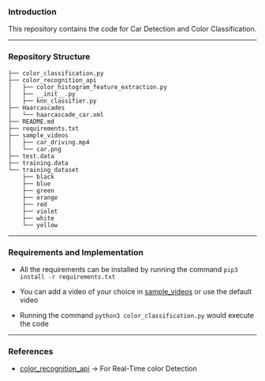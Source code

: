 ### Introduction
This repository contains the code for Car Detection and Color Classification.

---

### Repository Structure

```
├── color_classification.py
├── color_recognition_api
│   ├── color_histogram_feature_extraction.py
│   ├── __init__.py
│   ├── knn_classifier.py
├── Haarcascades
│   └── haarcascade_car.xml
├── README.md
├── requirements.txt
├── sample_videos
│   ├── car_driving.mp4
│   └── car.png
├── test.data
├── training.data
└── training_dataset
    ├── black
    ├── blue
    ├── green
    ├── orange
    ├── red
    ├── violet
    ├── white
    └── yellow
```

---

### Requirements and Implementation
- All the requirements can be installed by running the command `pip3 install -r requirements.txt`

- You can add a video of your choice in [sample_videos]() or use the default video

- Running the command `python3 color_classification.py` would execute the code

---

### References

- [color_recognition_api](https://github.com/ahmetozlu/color_recognition/tree/master/src/color_recognition_api) -> For Real-Time color Detection
